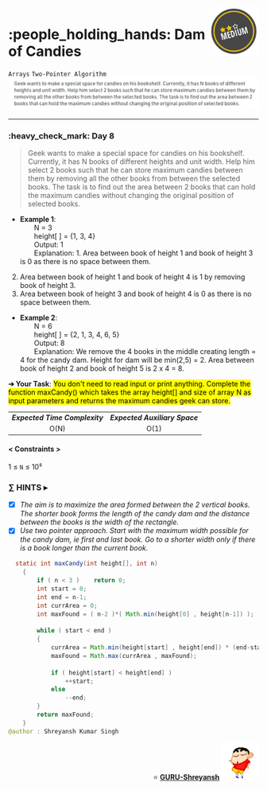 <img align='right' src="https://github.com/guru-shreyansh/GeeksforGeeks-30-Days-of-Code/blob/main/!DOC!/Medium%231.png" width="100">
<h1>:people_holding_hands: Dam of Candies</h1>

`Arrays`
`Two-Pointer Algorithm`
<img align='centre' src="https://github.com/guru-shreyansh/GeeksforGeeks-30-Days-of-Code/blob/main/Day%3C08%3E/D08.png">
________________________________________________________________________________________________________________________________________________________
<h3>:heavy_check_mark: Day 8</h3>
<blockquote>Geek wants to make a special space for candies on his bookshelf. Currently, it has N books of different heights and unit width. Help him select 2 books such that he can store maximum candies between them by removing all the other books from between the selected books. The task is to find out the area between 2 books that can hold the maximum candies without changing the original position of selected books.</blockquote>

* **Example 1**:<br>
&emsp;&emsp;N = 3<br>
&emsp;&emsp;height[ ] = {1, 3, 4}<br>
&emsp;&emsp;Output: 1<br>
&emsp;&emsp;Explanation: 1. Area between book of height 1 and book of height 3 is 0 as there is no space between them.
2. Area between book of height 1 and book of height 4 is 1 by removing book of height 3.
3. Area between book of height 3 and book of height 4 is 0 as there is no space between them.<br>
* **Example 2**:<br>
&emsp;&emsp;N = 6<br>
&emsp;&emsp;height[ ] = {2, 1, 3, 4, 6, 5}<br>
&emsp;&emsp;Output: 8<br>
&emsp;&emsp;Explanation: We remove the 4 books in the middle creating length = 4 for the candy dam. Height for dam will be min(2,5) = 2. Area between book of height 2 and book of height 5 is 2 x 4 = 8.<br>

**➔ Your Task**:
<mark>You don't need to read input or print anything. Complete the function maxCandy() which takes the array height[] and size of array N as input parameters and returns the maximum candies geek can store.</mark>

<table align="center">
      <tr><td><em><b>Expected Time Complexity</td> <td><em><b>Expected Auxiliary Space</td></tr>
      <tr><td align="center">O(N)</td> <td align="center">O(1)</td></tr>
</table>

#### < Constraints >
1  ≤ ` N ` ≤  10⁵<br>

###      ∑ HINTS ▸
- [x] _The aim is to maximize the area formed between the 2 vertical books. The shorter book forms the length of the candy dam and the distance between the books is the width of the rectangle._
- [x] _Use two pointer approach. Start with the maximum width possible for the candy dam, ie first and last book. Go to a shorter width only if there is a book longer than the current book._
```java
  static int maxCandy(int height[], int n)
	{
	    if ( n < 3 )    return 0;
	    int start = 0;
	    int end = n-1;
	    int currArea = 0;
	    int maxFound = ( n-2 )*( Math.min(height[0] , height[n-1]) );
	    
	    while ( start < end )
	    {
	        currArea = Math.min(height[start] , height[end]) * (end-start-1);
	        maxFound = Math.max(currArea , maxFound);
	        
	        if ( height[start] < height[end] )
	            ++start;
	        else 
	            --end;
	    }
	    return maxFound;
	}
@author : Shreyansh Kumar Singh
```
<p align="right"> ⭐️ <a href="https://github.com/GURU-Shreyansh" target="_blank"> <b>GURU-Shreyansh</b></a>
      <img src="https://github.com/guru-shreyansh/GeeksforGeeks-30-Days-of-Code/blob/main/!DOC!/GIF--Shinchan-vIxKKPtpfnL1K.gif" width="75"> </p>
<!--
#GURU ツ
-->
